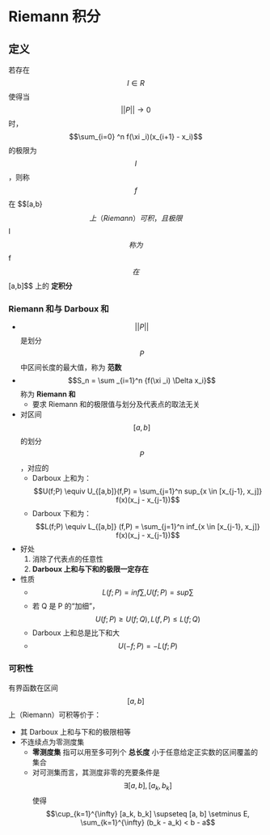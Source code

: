 # Riemann 积分
## 定义
若存在 $$I \in R$$ 使得当 $$||P|| \to 0$$ 时， $$\sum_{i=0} ^n f(\xi _i)(x_{i+1} - x_i)$$ 的极限为 $$I$$ ，则称 $$f$$ 在 $$[a,b}$$ 上（Riemann）可积，且极限 $$I$$ 称为 $$f$$ 在 $$[a,b]$$ 上的 **定积分**
### Riemann 和与 Darboux 和
- $$||P||$$ 是划分 $$P$$ 中区间长度的最大值，称为 **范数**
- $$S_n = \sum _{i=1}^n {f(\xi _i) \Delta x_i}$$ 称为 **Riemann 和**
	- 要求 Riemann 和的极限值与划分及代表点的取法无关
- 对区间 $$[a,b]$$ 的划分 $$P$$ ，对应的
	- Darboux 上和为： $$U(f;P) \equiv U_{[a,b]}(f,P) = \sum_{j=1}^n sup_{x \in [x_{j-1}, x_j]} f(x)(x_j - x_{j-1})$$
	- Darboux 下和为： $$L(f;P) \equiv L_{[a,b]} (f,P) = \sum_{j=1}^n inf_{x \in [x_{j-1}, x_j]} f(x)(x_j - x_{j-1})$$
- 好处
	1. 消除了代表点的任意性
	2. **Darboux 上和与下和的极限一定存在**
- 性质
	- $$L(f;P) = inf \sum, U(f;P) = sup \sum$$
	- 若 Q 是 P 的“加细”，$$U(f;P) ≥ U(f;Q), L(f,P) ≤ L(f;Q)$$
	- Darboux 上和总是比下和大
	- $$U(-f;P) = -L(f;P)$$
### 可积性
有界函数在区间 $$[a, b]$$ 上（Riemann）可积等价于：
- 其 Darboux 上和与下和的极限相等
- 不连续点为零测度集
	- **零测度集** 指可以用至多可列个 **总长度** 小于任意给定正实数的区间覆盖的集合
	- 对可测集而言，其测度非零的充要条件是 $$\exists [a, b], {[a_k, b_k]}$$ 使得 $$\cup_{k=1}^{\infty} [a_k, b_k] \supseteq [a, b] \setminus E, \sum_{k=1}^{\infty} (b_k - a_k) < b - a$$